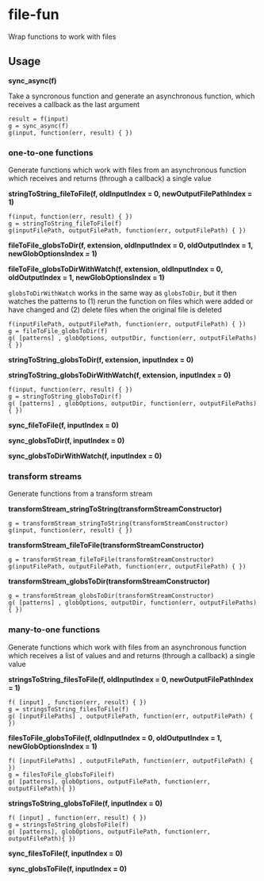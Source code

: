 # file-fun

Wrap functions to work with files


## Usage

**sync_async(f)**

Take a syncronous function and generate an asynchronous function, which receives a callback as the last argument

    result = f(input)
    g = sync_async(f)
    g(input, function(err, result) { })


### one-to-one functions

Generate functions which work with files from an asynchronous function which receives and returns (through a callback) a single value
  
**stringToString_fileToFile(f, oldInputIndex = 0, newOutputFilePathIndex = 1)**

    f(input, function(err, result) { })
    g = stringToString_fileToFile(f)
    g(inputFilePath, outputFilePath, function(err, outputFilePath) { })


**fileToFile_globsToDir(f, extension, oldInputIndex = 0, oldOutputIndex = 1, newGlobOptionsIndex = 1)**

**fileToFile_globsToDirWithWatch(f, extension, oldInputIndex = 0, oldOutputIndex = 1, newGlobOptionsIndex = 1)**

`globsToDirWithWatch` works in the same way as `globsToDir`, but it then watches the patterns to (1) rerun the function on files which were added or have changed and (2) delete files when the original file is deleted

    f(inputFilePath, outputFilePath, function(err, outputFilePath) { })
    g = fileToFile_globsToDir(f)
    g( [patterns] , globOptions, outputDir, function(err, outputFilePaths) { })

  
**stringToString_globsToDir(f, extension, inputIndex = 0)**

**stringToString_globsToDirWithWatch(f, extension, inputIndex = 0)**

    f(input, function(err, result) { })
    g = stringToString_globsToDir(f)
    g( [patterns] , globOptions, outputDir, function(err, outputFilePaths) { })


**sync_fileToFile(f, inputIndex = 0)**


**sync_globsToDir(f, inputIndex = 0)**


**sync_globsToDirWithWatch(f, inputIndex = 0)**


### transform streams

Generate functions from a transform stream

**transformStream_stringToString(transformStreamConstructor)**

    g = transformStream_stringToString(transformStreamConstructor)
    g(input, function(err, result) { })


**transformStream_fileToFile(transformStreamConstructor)**

    g = transformStream_fileToFile(transformStreamConstructor)
    g(inputFilePath, outputFilePath, function(err, outputFilePath) { })


**transformStream_globsToDir(transformStreamConstructor)**

    g = transformStream_globsToDir(transformStreamConstructor)
    g( [patterns] , globOptions, outputDir, function(err, outputFilePaths) { })


### many-to-one functions

Generate functions which work with files from an asynchronous function which receives a list of values and and returns (through a callback) a single value

**stringsToString_filesToFile(f, oldInputIndex = 0, newOutputFilePathIndex = 1)**

    f( [input] , function(err, result) { })
    g = stringsToString_filesToFile(f)
    g( [inputFilePaths] , outputFilePath, function(err, outputFilePath) { })
  
  
**filesToFile_globsToFile(f, oldInputIndex = 0, oldOutputIndex = 1, newGlobOptionsIndex = 1)**

    f( [inputFilePaths] , outputFilePath, function(err, outputFilePath) { })
    g = filesToFile_globsToFile(f)
    g( [patterns], globOptions, outputFilePath, function(err, outputFilePath){ })
  

**stringsToString_globsToFile(f, inputIndex = 0)**
  
    f( [input] , function(err, result) { })
    g = stringsToString_globsToFile(f)
    g( [patterns], globOptions, outputFilePath, function(err, outputFilePath){ })


**sync_filesToFile(f, inputIndex = 0)**


**sync_globsToFile(f, inputIndex = 0)**